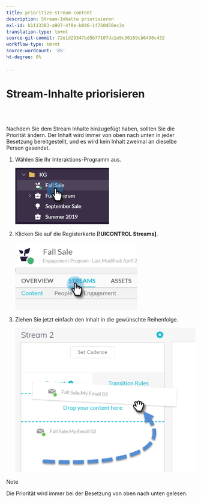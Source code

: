 ```yaml
---
title: prioritize-stream-content
description: Stream-Inhalte priorisieren
exl-id: b1113383-a907-4f8e-b846-1f750d50ec3e
translation-type: tm+mt
source-git-commit: 72e1d29347bd5b77107da1e9c30169cb6490c432
workflow-type: tm+mt
source-wordcount: '85'
ht-degree: 0%

---
```


# Stream-Inhalte priorisieren

<br> 

Nachdem Sie dem Stream Inhalte hinzugefügt haben, sollten Sie die Priorität ändern. Der Inhalt wird immer von oben nach unten in jeder Besetzung bereitgestellt, und es wird kein Inhalt zweimal an dieselbe Person gesendet.

1. Wählen Sie Ihr Interaktions-Programm aus.

   ![Bild eins](/help/sky/assets/engagement-programs/prioritize-stream-content/prioritize-stream-content-1.png)

1. Klicken Sie auf die Registerkarte **[!UICONTROL Streams]**.

   ![Bild zwei](/help/sky/assets/engagement-programs/prioritize-stream-content/prioritize-stream-content-2.png)

1. Ziehen Sie jetzt einfach den Inhalt in die gewünschte Reihenfolge.

   ![Bild drei](/help/sky/assets/engagement-programs/prioritize-stream-content/prioritize-stream-content-3.png)

>[!NOTE]
>
>Die Priorität wird immer bei der Besetzung von oben nach unten gelesen.
